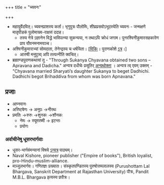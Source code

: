 +++
title = "च्यवनः"

+++
- महायुर्वेदवित्। च्यवनप्राशस्य कर्ता। भृगुपुत्रः पौलोमिः, शीघ्रप्रसवोऽभूदस्येति च्यवनः \- जन्मक्षणे मातृपीडकं पुलोमाख्य-राक्षसं ददाह।
    - तस्य नेत्रे ऽज्ञानेन विद्धे भाविपत्न्या सुकन्यया, न तथाऽपि क्रोधं जगाम। पुनरश्विनीकुमारसहकारेण प्राप यौवनमनामयञ्च।
- अश्विनीकुमाराभ्यां सोमदाता, तेनेन्द्रस्य च धर्षयिता।  \[[विकिः](https://en.wikipedia.org/wiki/Chyavana)। पुराणकोशे [ऽत्र](https://archive.org/stream/puranicencyclopa00maniuoft#page/189/mode/1up)।\] 
    - आरुषी मनुपुत्र्य् अपि तत्पत्नीति क्वचित्।
- ब्रह्माण्डपुराणकथायां तु - "Through Sukanya Chyavana obtained two sons – Apravana and Dadicha." अन्यत्र दधीचेः प्रसूतिर् [अन्यथोक्ता](../../prathamajanmani_bhRguH) । अन्यत्र त्व् एवम् उक्तम् - "Chyavana married Sharyati’s daughter Sukanya to beget Dadhichi. Dadhichi begot Brihaddiva from whom was born Apnavana."

## प्रजाः 
- आप्नवानः
- अरिष्टषेणः → अनूपः →नीरथः
- प्रमतिः →रुरुः →शुनकः →शौनकः
    - नेमः → स्यूमरष्मी → इटन्तः
    - प्रयोगः


### अर्वाचीनेषु धूसरभार्गवाः
- धूसर-भार्गवंमन्यानां विषये [ऽन्यत्र](../../../../kalpaH/general/social-cultivation/clan/practice/varNa/brAhmaNa/dhUsara-bhArgavas.md) पाठ्यम्।
- Naval Kishore, pioneer publisher ("Empire of books"), British loyalist, pro-Hindu-muslim-alliance.
- मञ्जुलभार्गवः। गणितज्ञः प्रख्यातः। संस्कृतपण्डितस्य पुरुषोत्तमलालस्य (Purushottam Lal Bhargava, Sanskrit Department at Rajasthan University) पौत्रः, Pandit M.B.L. Bhargava इत्यस्य प्रपौत्रः।
